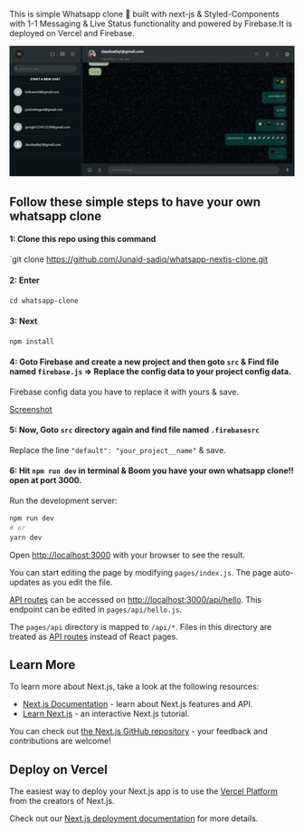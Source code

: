 This is simple Whatsapp clone 🚀 built with next-js & Styled-Components with 1-1 Messaging & Live Status functionality and powered by Firebase.It is deployed on Vercel and Firebase.


![Home Page](/screenshot.jpeg)

## Follow these simple steps to have your own whatsapp clone

#### 1: Clone this repo using this command

`git clone https://github.com/Junaid-sadiq/whatsapp-nextjs-clone.git

#### 2: Enter

`cd whatsapp-clone`

#### 3: Next

`npm install`

#### 4: Goto Firebase and create a new project and then goto `src` & Find file named `firebase.js` => Replace the config data to your project config data.

Firebase config data you have to replace it with yours & save.

[Screenshot](/screenshot1.jpeg)

#### 5: Now, Goto `src` directory again and find file named `.firebasesrc`

Replace the line `"default": "your_project__name"` & save.

#### 6: Hit `npm run dev` in terminal & Boom you have your own whatsapp clone!! open at port 3000.

Run the development server:

```bash
npm run dev
# or
yarn dev
```

Open [http://localhost:3000](http://localhost:3000) with your browser to see the result.

You can start editing the page by modifying `pages/index.js`. The page auto-updates as you edit the file.

[API routes](https://nextjs.org/docs/api-routes/introduction) can be accessed on [http://localhost:3000/api/hello](http://localhost:3000/api/hello). This endpoint can be edited in `pages/api/hello.js`.

The `pages/api` directory is mapped to `/api/*`. Files in this directory are treated as [API routes](https://nextjs.org/docs/api-routes/introduction) instead of React pages.

## Learn More

To learn more about Next.js, take a look at the following resources:

-   [Next.js Documentation](https://nextjs.org/docs) - learn about Next.js features and API.
-   [Learn Next.js](https://nextjs.org/learn) - an interactive Next.js tutorial.

You can check out [the Next.js GitHub repository](https://github.com/vercel/next.js/) - your feedback and contributions are welcome!

## Deploy on Vercel

The easiest way to deploy your Next.js app is to use the [Vercel Platform](https://vercel.com/new?utm_medium=default-template&filter=next.js&utm_source=create-next-app&utm_campaign=create-next-app-readme) from the creators of Next.js.

Check out our [Next.js deployment documentation](https://nextjs.org/docs/deployment) for more details.
